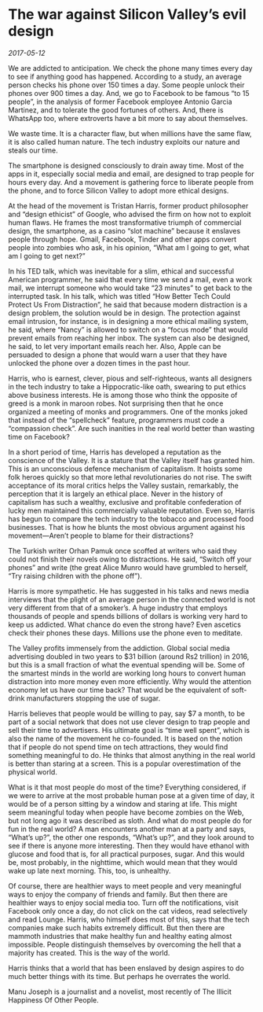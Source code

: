 # The war against Silicon Valley&#8217;s evil design

*2017-05-12*

We are addicted to anticipation. We check the phone many times every day
to see if anything good has happened. According to a study, an average
person checks his phone over 150 times a day. Some people unlock their
phones over 900 times a day. And, we go to Facebook to be famous “to 15
people”, in the analysis of former Facebook employee Antonio Garcia
Martinez, and to tolerate the good fortunes of others. And, there is
WhatsApp too, where extroverts have a bit more to say about themselves.

We waste time. It is a character flaw, but when millions have the same
flaw, it is also called human nature. The tech industry exploits our
nature and steals our time.

The smartphone is designed consciously to drain away time. Most of the
apps in it, especially social media and email, are designed to trap
people for hours every day. And a movement is gathering force to
liberate people from the phone, and to force Silicon Valley to adopt
more ethical designs.

At the head of the movement is Tristan Harris, former product
philosopher and “design ethicist” of Google, who advised the firm on how
not to exploit human flaws. He frames the most transformative triumph of
commercial design, the smartphone, as a casino “slot machine” because it
enslaves people through hope. Gmail, Facebook, Tinder and other apps
convert people into zombies who ask, in his opinion, “What am I going to
get, what am I going to get next?”

In his TED talk, which was inevitable for a slim, ethical and successful
American programmer, he said that every time we send a mail, even a work
mail, we interrupt someone who would take “23 minutes” to get back to
the interrupted task. In his talk, which was titled “How Better Tech
Could Protect Us From Distraction”, he said that because modern
distraction is a design problem, the solution would be in design. The
protection against email intrusion, for instance, is in designing a more
ethical mailing system, he said, where “Nancy” is allowed to switch on a
“focus mode” that would prevent emails from reaching her inbox. The
system can also be designed, he said, to let very important emails reach
her. Also, Apple can be persuaded to design a phone that would warn a
user that they have unlocked the phone over a dozen times in the past
hour.

Harris, who is earnest, clever, pious and self-righteous, wants all
designers in the tech industry to take a Hippocratic-like oath, swearing
to put ethics above business interests. He is among those who think the
opposite of greed is a monk in maroon robes. Not surprising then that he
once organized a meeting of monks and programmers. One of the monks
joked that instead of the “spellcheck” feature, programmers must code a
“compassion check”. Are such inanities in the real world better than
wasting time on Facebook?

In a short period of time, Harris has developed a reputation as the
conscience of the Valley. It is a stature that the Valley itself has
granted him. This is an unconscious defence mechanism of capitalism. It
hoists some folk heroes quickly so that more lethal revolutionaries do
not rise. The swift acceptance of its moral critics helps the Valley
sustain, remarkably, the perception that it is largely an ethical place.
Never in the history of capitalism has such a wealthy, exclusive and
profitable confederation of lucky men maintained this commercially
valuable reputation. Even so, Harris has begun to compare the tech
industry to the tobacco and processed food businesses. That is how he
blunts the most obvious argument against his movement—Aren’t people to
blame for their distractions?

The Turkish writer Orhan Pamuk once scoffed at writers who said they
could not finish their novels owing to distractions. He said, “Switch
off your phones” and write (the great Alice Munro would have grumbled to
herself, “Try raising children with the phone off”).

Harris is more sympathetic. He has suggested in his talks and news media
interviews that the plight of an average person in the connected world
is not very different from that of a smoker’s. A huge industry that
employs thousands of people and spends billions of dollars is working
very hard to keep us addicted. What chance do even the strong have? Even
ascetics check their phones these days. Millions use the phone even to
meditate.

The Valley profits immensely from the addiction. Global social media
advertising doubled in two years to $31 billion (around Rs2 trillion) in
2016, but this is a small fraction of what the eventual spending will
be. Some of the smartest minds in the world are working long hours to
convert human distraction into more money even more efficiently. Why
would the attention economy let us have our time back? That would be the
equivalent of soft-drink manufacturers stopping the use of sugar.

Harris believes that people would be willing to pay, say $7 a month, to
be part of a social network that does not use clever design to trap
people and sell their time to advertisers. His ultimate goal is “time
well spent”, which is also the name of the movement he co-founded. It is
based on the notion that if people do not spend time on tech
attractions, they would find something meaningful to do. He thinks that
almost anything in the real world is better than staring at a screen.
This is a popular overestimation of the physical world.

What is it that most people do most of the time? Everything considered,
if we were to arrive at the most probable human pose at a given time of
day, it would be of a person sitting by a window and staring at life.
This might seem meaningful today when people have become zombies on the
Web, but not long ago it was described as sloth. And what do most people
do for fun in the real world? A man encounters another man at a party
and says, “What’s up?”, the other one responds, “What’s up?”, and they
look around to see if there is anyone more interesting. Then they would
have ethanol with glucose and food that is, for all practical purposes,
sugar. And this would be, most probably, in the nighttime, which would
mean that they would wake up late next morning. This, too, is unhealthy.

Of course, there are healthier ways to meet people and very meaningful
ways to enjoy the company of friends and family. But then there are
healthier ways to enjoy social media too. Turn off the notifications,
visit Facebook only once a day, do not click on the cat videos, read
selectively and read Lounge. Harris, who himself does most of this, says
that the tech companies make such habits extremely difficult. But then
there are mammoth industries that make healthy fun and healthy eating
almost impossible. People distinguish themselves by overcoming the hell
that a majority has created. This is the way of the world.

Harris thinks that a world that has been enslaved by design aspires to
do much better things with its time. But perhaps he overrates the world.

Manu Joseph is a journalist and a novelist, most recently of The Illicit
Happiness Of Other People.
